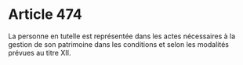 # Article 474

La personne en tutelle est représentée dans les actes nécessaires à la gestion de son patrimoine dans les conditions et selon les modalités prévues au titre XII.
